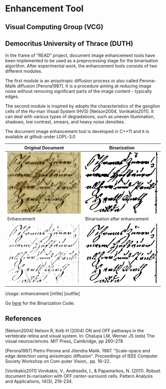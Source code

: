 # Enhancement Tool

## Visual Computing Group (VCG) 
## Democritus University of Thrace (DUTH)


In the frame of “READ” project, document image enhancement tools have been implemented to be used as a preprocessing stage for the binarisation algorithm. After experimental work, the enhancement tools consists of two different modules. 

The first module is an anisotropic diffusion process or also called Perona–Malik diffusion [Perona1987].  It is a procedure aiming at reducing image noise without removing significant parts of the image content - typically edges.

The second module is inspired by adopts the characteristics of the ganglion cells of the Hu-man Visual System (HVS) [Nelson2004, Vonikakis2011]. It can deal with various types of degradations, such as uneven illumination, shadows, low contrast, smears, and heavy noise densities. 

The document image enhancement tool is developed in C++11 and it is available at github under LGPL-3.0


Original Document | Binarization
-------------------------------|--------------------------
![Original Document](doc1.jpg) | ![Binarization](doc2.png)
Enhancement | Binarisation after enhancement
![Enhancement](doc3.png) | ![Binarization after enhancement](doc4.png)

*Usage*: enhancement [infile] [outfile]

Go [here](https://github.com/Transkribus/VCG-DUTH-ImageBinarisationTool) for the Binarization Code:  

## References

[Nelson2004] Nelson R, Kolb H (2004) ON and OFF pathways in the vertebrate retina and visual system. In: Chalupa LM, Werner JS (eds) The visual neurosciences. MIT Press, Cambridge, pp 260–278

[Perona1987] Pietro Perona and Jitendra Malik. 1987. "Scale-space and edge detection using anisotropic diffusion". Proceedings of IEEE Computer Society Workshop on Com-puter Vision,. pp. 16–22.

[Vonikakis2011] Vonikakis, V., Andreadis, I., & Papamarkos, N. (2011). Robust document bi-narisation with OFF center-surround cells. Pattern Analysis and Applications, 14(3), 219-234.


